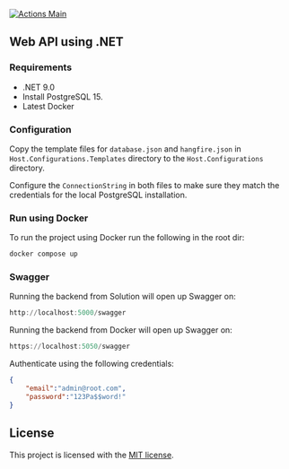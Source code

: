 [![Actions Main](https://github.com/Pettor/template-web-api-dotnet/actions/workflows/main.yml/badge.svg)](https://github.com/Pettor/template-web-api-dotnet/actions/workflows/main.yml)

## Web API using .NET

### Requirements

- .NET 9.0
- Install PostgreSQL 15.
- Latest Docker

### Configuration

Copy the template files for `database.json` and `hangfire.json` in `Host.Configurations.Templates` directory to the `Host.Configurations` directory.

Configure the `ConnectionString` in both files to make sure they match the credentials for the local PostgreSQL installation.

### Run using Docker

To run the project using Docker run the following in the root dir:

```powershell
docker compose up
```

### Swagger

Running the backend from Solution will open up Swagger on:

```powershell
http://localhost:5000/swagger
```

Running the backend from Docker will open up Swagger on:

```powershell
https://localhost:5050/swagger
```

Authenticate using the following credentials:

```json
{
    "email":"admin@root.com",
    "password":"123Pa$$word!"
}
```

## License

This project is licensed with the [MIT license](LICENSE).
